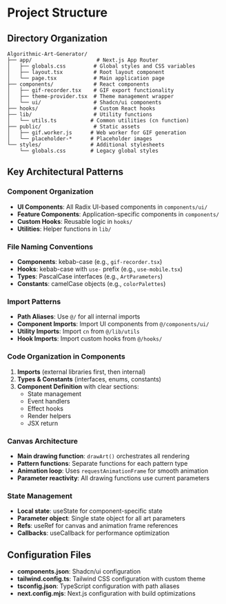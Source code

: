 # Project Structure

## Directory Organization

```
Algorithmic-Art-Generator/
├── app/                     # Next.js App Router
│   ├── globals.css         # Global styles and CSS variables
│   ├── layout.tsx          # Root layout component
│   └── page.tsx            # Main application page
├── components/             # React components
│   ├── gif-recorder.tsx    # GIF export functionality
│   ├── theme-provider.tsx  # Theme management wrapper
│   └── ui/                 # Shadcn/ui components
├── hooks/                  # Custom React hooks
├── lib/                    # Utility functions
│   └── utils.ts           # Common utilities (cn function)
├── public/                 # Static assets
│   ├── gif.worker.js      # Web worker for GIF generation
│   └── placeholder-*      # Placeholder images
└── styles/                # Additional stylesheets
    └── globals.css        # Legacy global styles
```

## Key Architectural Patterns

### Component Organization
- **UI Components**: All Radix UI-based components in `components/ui/`
- **Feature Components**: Application-specific components in `components/`
- **Custom Hooks**: Reusable logic in `hooks/`
- **Utilities**: Helper functions in `lib/`

### File Naming Conventions
- **Components**: kebab-case (e.g., `gif-recorder.tsx`)
- **Hooks**: kebab-case with `use-` prefix (e.g., `use-mobile.tsx`)
- **Types**: PascalCase interfaces (e.g., `ArtParameters`)
- **Constants**: camelCase objects (e.g., `colorPalettes`)

### Import Patterns
- **Path Aliases**: Use `@/` for all internal imports
- **Component Imports**: Import UI components from `@/components/ui/`
- **Utility Imports**: Import `cn` from `@/lib/utils`
- **Hook Imports**: Import custom hooks from `@/hooks/`

### Code Organization in Components
1. **Imports** (external libraries first, then internal)
2. **Types & Constants** (interfaces, enums, constants)
3. **Component Definition** with clear sections:
   - State management
   - Event handlers
   - Effect hooks
   - Render helpers
   - JSX return

### Canvas Architecture
- **Main drawing function**: `drawArt()` orchestrates all rendering
- **Pattern functions**: Separate functions for each pattern type
- **Animation loop**: Uses `requestAnimationFrame` for smooth animation
- **Parameter reactivity**: All drawing functions use current parameters

### State Management
- **Local state**: useState for component-specific state
- **Parameter object**: Single state object for all art parameters
- **Refs**: useRef for canvas and animation frame references
- **Callbacks**: useCallback for performance optimization

## Configuration Files
- **components.json**: Shadcn/ui configuration
- **tailwind.config.ts**: Tailwind CSS configuration with custom theme
- **tsconfig.json**: TypeScript configuration with path aliases
- **next.config.mjs**: Next.js configuration with build optimizations